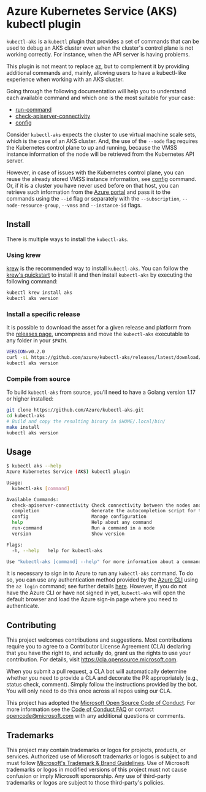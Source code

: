 # Azure Kubernetes Service (AKS) kubectl plugin

`kubectl-aks` is a `kubectl` plugin that provides a set of commands that can be
used to debug an AKS cluster even when the cluster's control plane is not
working correctly. For instance, when the API server is having problems.

This plugin is not meant to replace
[az](https://learn.microsoft.com/en-us/cli/azure/?view=azure-cli-latest), but
to complement it by providing additional commands and, mainly, allowing users to
have a kubectl-like experience when working with an AKS cluster.

Going through the following documentation will help you to understand each
available command and which one is the most suitable for your case:

- [run-command](docs/run-command.md)
- [check-apiserver-connectivity](docs/check-apiserver-connectivity.md)
- [config](docs/config.md)

Consider `kubectl-aks` expects the cluster to use virtual machine scale sets,
which is the case of an AKS cluster. And, the use of the `--node` flag requires
the Kubernetes control plane to up and running, because the VMSS instance
information of the node will be retrieved from the Kubernetes API server.

However, in case of issues with the Kubernetes control plane, you can reuse the
already stored VMSS instance information, see [config](docs/config.md) command.
Or, if it is a cluster you have never used before on that host, you can retrieve
such information from the [Azure portal](https://portal.azure.com/) and pass it
to the commands using the `--id` flag or separately with the `--subscription`,
`--node-resource-group`, `--vmss` and `--instance-id` flags.

## Install

There is multiple ways to install the `kubectl-aks`.

### Using krew

[krew](https://sigs.k8s.io/krew) is the recommended way to install `kubectl-aks`.
You can follow the [krew's
quickstart](https://krew.sigs.k8s.io/docs/user-guide/quickstart/) to install it
and then install `kubectl-aks` by executing the following command:

```bash
kubectl krew install aks
kubectl aks version
```

### Install a specific release

It is possible to download the asset for a given release and platform from the
[releases page](https://github.com/azure/kubectl-aks/releases/), uncompress and
move the `kubectl-aks` executable to any folder in your `$PATH`.

```bash
VERSION=v0.2.0
curl -sL https://github.com/azure/kubectl-aks/releases/latest/download/kubectl-aks-linux-amd64-${VERSION}.tar.gz | sudo tar -C /usr/local/bin -xzf - kubectl-aks
kubectl aks version
```

### Compile from source

To build `kubectl-aks` from source, you'll need to have a Golang version 1.17
or higher installed:

```bash
git clone https://github.com/Azure/kubectl-aks.git
cd kubectl-aks
# Build and copy the resulting binary in $HOME/.local/bin/
make install
kubectl aks version
```

## Usage

```bash
$ kubectl aks --help
Azure Kubernetes Service (AKS) kubectl plugin

Usage:
  kubectl-aks [command]

Available Commands:
  check-apiserver-connectivity Check connectivity between the nodes and the Kubernetes API Server
  completion                   Generate the autocompletion script for the specified shell
  config                       Manage configuration
  help                         Help about any command
  run-command                  Run a command in a node
  version                      Show version

Flags:
  -h, --help   help for kubectl-aks

Use "kubectl-aks [command] --help" for more information about a command.
```

It is necessary to sign in to Azure to run any `kubectl-aks` command. To do so,
you can use any authentication method provided by the [Azure
CLI](https://github.com/Azure/azure-cli/) using the `az login` command; see
further details
[here](https://docs.microsoft.com/en-us/cli/azure/authenticate-azure-cli).
However, if you do not have the Azure CLI or have not signed in yet,
`kubectl-aks` will open the default browser and load the Azure sign-in page where
you need to authenticate.

## Contributing

This project welcomes contributions and suggestions.  Most contributions require
you to agree to a Contributor License Agreement (CLA) declaring that you have
the right to, and actually do, grant us the rights to use your contribution. For
details, visit https://cla.opensource.microsoft.com.

When you submit a pull request, a CLA bot will automatically determine whether
you need to provide a CLA and decorate the PR appropriately (e.g., status check,
comment). Simply follow the instructions provided by the bot. You will only need
to do this once across all repos using our CLA.

This project has adopted the [Microsoft Open Source Code of
Conduct](https://opensource.microsoft.com/codeofconduct/). For more information
see the [Code of Conduct
FAQ](https://opensource.microsoft.com/codeofconduct/faq/) or contact
[opencode@microsoft.com](mailto:opencode@microsoft.com) with any additional
questions or comments.

## Trademarks

This project may contain trademarks or logos for projects, products, or
services. Authorized use of Microsoft trademarks or logos is subject to and must
follow [Microsoft's Trademark & Brand
Guidelines](https://www.microsoft.com/en-us/legal/intellectualproperty/trademarks/usage/general).
Use of Microsoft trademarks or logos in modified versions of this project must
not cause confusion or imply Microsoft sponsorship. Any use of third-party
trademarks or logos are subject to those third-party's policies.
